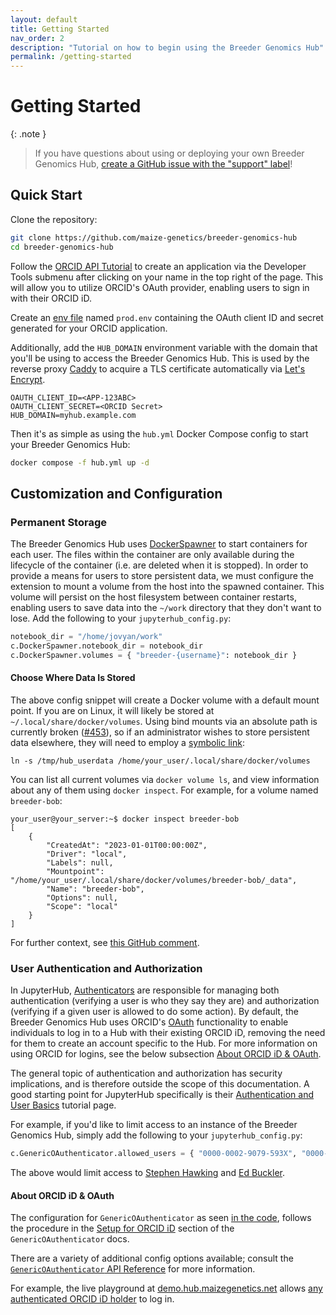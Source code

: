 ```yaml
---
layout: default
title: Getting Started
nav_order: 2
description: "Tutorial on how to begin using the Breeder Genomics Hub"
permalink: /getting-started
---
```


# Getting Started

{: .note }
> If you have questions about using or deploying your own Breeder Genomics Hub, [create a GitHub issue with the "support" label](https://github.com/maize-genetics/breeder-genomics-hub/issues/new?labels=support)!

## Quick Start
Clone the repository:
```bash
git clone https://github.com/maize-genetics/breeder-genomics-hub
cd breeder-genomics-hub
```

Follow the [ORCID API Tutorial](https://info.orcid.org/documentation/api-tutorials/api-tutorial-get-and-authenticated-orcid-id/) to create an application via the Developer Tools submenu after clicking on your name in the top right of the page. This will allow you to utilize ORCID's OAuth provider, enabling users to sign in with their ORCID iD.

Create an [env file](https://docs.docker.com/compose/environment-variables/env-file/) named `prod.env` containing the OAuth client ID and secret generated for your ORCID application.

Additionally, add the `HUB_DOMAIN` environment variable with the domain that you'll be using to access the Breeder Genomics Hub. This is used by the reverse proxy [Caddy](https://caddyserver.com/) to acquire a TLS certificate automatically via [Let's Encrypt](https://letsencrypt.org/).
```
OAUTH_CLIENT_ID=<APP-123ABC>
OAUTH_CLIENT_SECRET=<ORCID Secret>
HUB_DOMAIN=myhub.example.com
```

Then it's as simple as using the `hub.yml` Docker Compose config to start your Breeder Genomics Hub:

```bash
docker compose -f hub.yml up -d
```

## Customization and Configuration
### Permanent Storage
The Breeder Genomics Hub uses [DockerSpawner](https://github.com/jupyterhub/dockerspawner) to start containers for each user. The files within the container are only available during the lifecycle of the container (i.e. are deleted when it is stopped). In order to provide a means for users to store persistent data, we must configure the extension to mount a volume from the host into the spawned container. This volume will persist on the host filesystem between container restarts, enabling users to save data into the `~/work` directory that they don't want to lose. Add the following to your `jupyterhub_config.py`:
```python
notebook_dir = "/home/jovyan/work"
c.DockerSpawner.notebook_dir = notebook_dir
c.DockerSpawner.volumes = { "breeder-{username}": notebook_dir }
```

#### **Choose Where Data Is Stored**
The above config snippet will create a Docker volume with a default mount point. If you are on Linux, it will likely be stored at `~/.local/share/docker/volumes`. Using bind mounts via an absolute path is currently broken ([#453](https://github.com/jupyterhub/dockerspawner/issues/453)), so if an administrator wishes to store persistent data elsewhere, they will need to employ a [symbolic link](https://en.wikipedia.org/wiki/Symbolic_link):

```console
ln -s /tmp/hub_userdata /home/your_user/.local/share/docker/volumes
```

You can list all current volumes via `docker volume ls`, and view information about any of them using `docker inspect`. For example, for a volume named `breeder-bob`:

```console
your_user@your_server:~$ docker inspect breeder-bob
[
    {
        "CreatedAt": "2023-01-01T00:00:00Z",
        "Driver": "local",
        "Labels": null,
        "Mountpoint": "/home/your_user/.local/share/docker/volumes/breeder-bob/_data",
        "Name": "breeder-bob",
        "Options": null,
        "Scope": "local"
    }
]
```

For further context, see [this GitHub comment](https://github.com/jupyterhub/dockerspawner/issues/453#issuecomment-1665871467).

### User Authentication and Authorization
In JupyterHub, [Authenticators](https://jupyterhub.readthedocs.io/en/stable/reference/authenticators.html) are responsible for managing both authentication (verifying a user is who they say they are) and authorization (verifying if a given user is allowed to do some action). By default, the Breeder Genomics Hub uses ORCID's [OAuth](https://en.wikipedia.org/wiki/OAuth) functionality to enable individuals to log in to a Hub with their existing ORCID iD, removing the need for them to create an account specific to the Hub. For more information on using ORCID for logins, see the below subsection [About ORCID iD & OAuth](#about-orcid-id--oauth).

The general topic of authentication and authorization has security implications, and is therefore outside the scope of this documentation. A good starting point for JupyterHub specifically is their [Authentication and User Basics](https://jupyterhub.readthedocs.io/en/stable/tutorial/getting-started/authenticators-users-basics.html) tutorial page.

For example, if you'd like to limit access to an instance of the Breeder Genomics Hub, simply add the following to your `jupyterhub_config.py`:
```python
c.GenericOAuthenticator.allowed_users = { "0000-0002-9079-593X", "0000-0002-3100-371X" }
```

The above would limit access to [Stephen Hawking](https://orcid.org/0000-0002-9079-593X) and [Ed Buckler](https://orcid.org/0000-0002-3100-371X).

#### **About ORCID iD & OAuth**
The configuration for `GenericOAuthenticator` as seen [in the code](https://github.com/maize-genetics/breeder-genomics-hub/blob/main/jupyterhub_config.py#L31-L39), follows the procedure in the [Setup for ORCID iD](https://oauthenticator.readthedocs.io/en/latest/tutorials/provider-specific-setup/providers/generic.html#setup-for-orcid-id) section of the `GenericOAuthenticator` docs.

There are a variety of additional config options available; consult the [`GenericOAuthenticator` API Reference](https://oauthenticator.readthedocs.io/en/latest/reference/api/gen/oauthenticator.generic.html) for more information.

For example, the live playground at [demo.hub.maizegenetics.net](https://demo.hub.maizegenetics.net) allows [any authenticated ORCID iD holder](https://github.com/maize-genetics/breeder-genomics-hub/blob/main/example/example_config.py#L42) to log in.